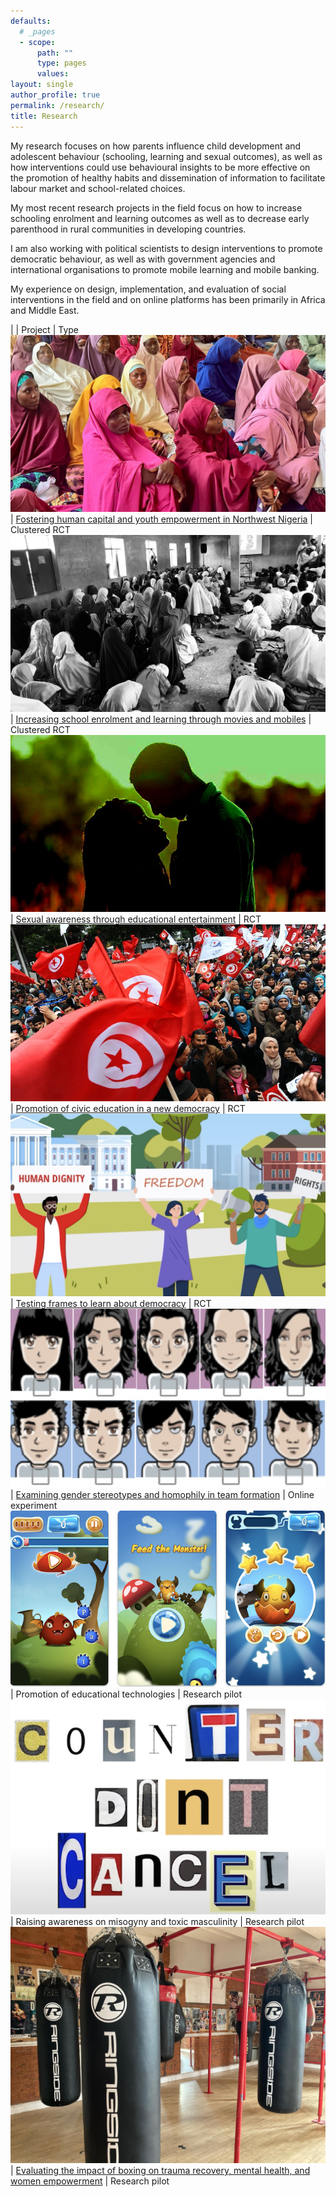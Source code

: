 ```yaml
---
defaults:
  # _pages
  - scope:
      path: ""
      type: pages
      values:
layout: single
author_profile: true
permalink: /research/
title: Research
---
```

 
My research focuses on how parents influence child development and adolescent behaviour (schooling, learning and sexual outcomes), as well as how interventions could use behavioural insights to be more effective on the promotion of healthy habits and dissemination of information to facilitate labour market and school-related choices.  
 
My most recent research projects in the field focus on how to increase schooling enrolment and learning outcomes as well as to decrease early parenthood in rural communities in developing countries.
 
I am also working with political scientists to design interventions to promote democratic behaviour, as well as with government agencies and international organisations to promote mobile learning and mobile banking.   
 
My experience on design, implementation, and evaluation of social interventions in the field and on online platforms has been primarily in Africa and Middle East.

| | Project | Type
![](/assets/images/fostering-human-capital.jpg) | [Fostering human capital and youth empowerment in Northwest Nigeria](https://www.socialscienceregistry.org/trials/16233) | Clustered RCT
![](/assets/images/movies-and-mobiles.jpeg) | [Increasing school enrolment and learning through movies and mobiles](https://www.socialscienceregistry.org/trials/3619)  | Clustered RCT
![](/assets/images/educational-entertainment.jpeg) | [Sexual awareness through educational entertainment](https://aspredicted.org/e4h8c.pdf) | RCT
![](/assets/images/learning-democracy.png) | [Promotion of civic education in a new democracy](https://www.socialscienceregistry.org/trials/4509) | RCT
![](/assets/images/prospect.png) | [Testing frames to learn about democracy](https://osf.io/qjrdz) | RCT
![](/assets/images/gender.png) | [Examining gender stereotypes and homophily in team formation](https://aspredicted.org/PZG_FHD) | Online experiment
![](/assets/images/edtech.png) | Promotion of educational technologies | Research pilot
![](/assets/images/counter.png) | Raising awareness on misogyny and toxic masculinity | Research pilot
![](/assets/images/boxing.jpeg) | [Evaluating the impact of boxing on trauma recovery, mental health, and women empowerment](https://fightforward.org.uk)  | Research pilot

